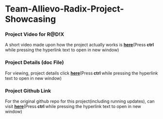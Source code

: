 # Team-Allievo-Radix-Project-Showcasing
<html>
  <body>
    <h3>Project Video for R@D!X</h3>
    <p>A short video made upon how the project actually works is <a href = "https://youtu.be/RD-ZKfoWDgc" target="_blank"><b>here</b></a>(Press<b> ctrl </b>while pressing the hyperlink text to open in new window)</p>
    <h3>Project Details (doc File)</h3>
    <p> For viewing, project details click <a href = "https://drive.google.com/file/d/14_uSWRbJl0JMOuPlBEWLkbdrfXIZFtOz/view?usp=sharing"target = "_blank"><b>here</b></a>(Press<b> ctrl </b>while pressing the hyperlink text to open in new window)</p>
    <h3>Project Github Link</h3>
    <p> For the original github repo for this project(including running updates), can visit <a href = "https://github.com/marufislamjoy/AI-Assistant-Joy" target = "_blank"><b>here</b></a>(Press<b> ctrl </b>while pressing the hyperlink text to open in new window)</p>
  </body>
  </html>
